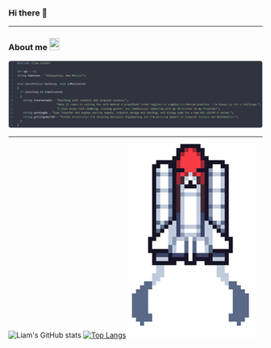 ### Hi there 👋
---
### About me <img src="https://i.gifer.com/origin/e4/e4f92c58bd13741fd633be8fa5de45bf_w200.gif" width="20" height="24">
![About me code](./readme_intro.jpg)
<!--
**climber-guy1772/climber-guy1772** is a ✨ _special_ ✨ repository because its `README.md` (this file) appears on your GitHub profile.

Here are some ideas to get you started:

- 🔭 I’m currently working on ...
- 🌱 I’m currently learning ...
- 👯 I’m looking to collaborate on ...
- 🤔 I’m looking for help with ...
- 💬 Ask me about ...
- 📫 How to reach me: ...
- 😄 Pronouns: ...
- ⚡ Fun fact: ...
-->
---
![Liam's GitHub stats](https://github-readme-stats.vercel.app/api?username=climber-guy1772&show_icons=true&theme=nord)
[![Top Langs](https://github-readme-stats.vercel.app/api/top-langs/?username=climber-guy1772&layout=compact&theme=nord)](https://github.com/climber-guy1772/github-readme-stats) ![](readme_gif_2.gif)
